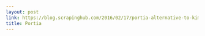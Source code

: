 ```yaml
---
layout: post
link: https://blog.scrapinghub.com/2016/02/17/portia-alternative-to-kimono/
title: Portia
---
```

